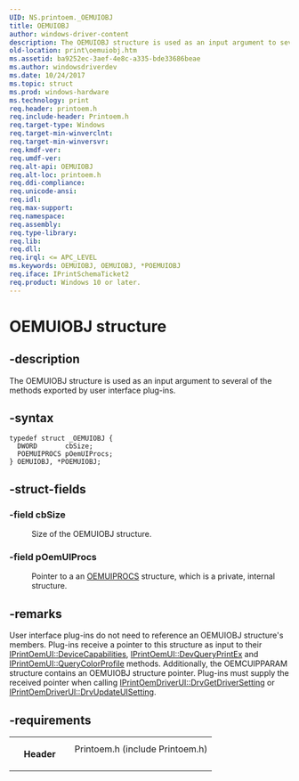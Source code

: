 ```yaml
---
UID: NS.printoem._OEMUIOBJ
title: OEMUIOBJ
author: windows-driver-content
description: The OEMUIOBJ structure is used as an input argument to several of the methods exported by user interface plug-ins.
old-location: print\oemuiobj.htm
ms.assetid: ba9252ec-3aef-4e8c-a335-bde33686beae
ms.author: windowsdriverdev
ms.date: 10/24/2017
ms.topic: struct
ms.prod: windows-hardware
ms.technology: print
req.header: printoem.h
req.include-header: Printoem.h
req.target-type: Windows
req.target-min-winverclnt: 
req.target-min-winversvr: 
req.kmdf-ver: 
req.umdf-ver: 
req.alt-api: OEMUIOBJ
req.alt-loc: printoem.h
req.ddi-compliance: 
req.unicode-ansi: 
req.idl: 
req.max-support: 
req.namespace: 
req.assembly: 
req.type-library: 
req.lib: 
req.dll: 
req.irql: <= APC_LEVEL
ms.keywords: OEMUIOBJ, OEMUIOBJ, *POEMUIOBJ
req.iface: IPrintSchemaTicket2
req.product: Windows 10 or later.
---
```


# OEMUIOBJ structure



## -description
<p>The OEMUIOBJ structure is used as an input argument to several of the methods exported by user interface plug-ins.</p>


## -syntax

````
typedef struct _OEMUIOBJ {
  DWORD       cbSize;
  POEMUIPROCS pOemUIProcs;
} OEMUIOBJ, *POEMUIOBJ;
````


## -struct-fields
<dl>

### -field <b>cbSize</b>

<dd>
<p>Size of the OEMUIOBJ structure.</p>
</dd>

### -field <b>pOemUIProcs</b>

<dd>
<p>Pointer to a an <a href="https://msdn.microsoft.com/library/windows/hardware/ff559574">OEMUIPROCS</a> structure, which is a private, internal structure.</p>
</dd>
</dl>

## -remarks
<p>User interface plug-ins do not need to reference an OEMUIOBJ structure's members. Plug-ins receive a pointer to this structure as input to their <a href="https://msdn.microsoft.com/library/windows/hardware/ff554162">IPrintOemUI::DeviceCapabilities</a>, <a href="https://msdn.microsoft.com/library/windows/hardware/ff554172">IPrintOemUI::DevQueryPrintEx</a> and <a href="https://msdn.microsoft.com/library/windows/hardware/ff554186">IPrintOemUI::QueryColorProfile</a> methods. Additionally, the OEMCUIPPARAM structure contains an OEMUIOBJ structure pointer. Plug-ins must supply the received pointer when calling <a href="https://msdn.microsoft.com/library/windows/hardware/ff553114">IPrintOemDriverUI::DrvGetDriverSetting</a> or <a href="https://msdn.microsoft.com/library/windows/hardware/ff553115">IPrintOemDriverUI::DrvUpdateUISetting</a>.</p>

## -requirements
<table>
<tr>
<th width="30%">
<p>Header</p>
</th>
<td width="70%">
<dl>
<dt>Printoem.h (include Printoem.h)</dt>
</dl>
</td>
</tr>
</table>